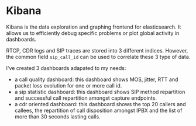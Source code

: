 # Kibana

Kibana is the data exploration and graphing frontend for elasticsearch. It allows us to efficiently debug specific problems or plot global activity in dashboards.

RTCP, CDR logs and SIP traces are stored into 3 different indices. However, the common field `sip_call_id` can be used to correlate these 3 type of data.

I've created 3 dashboards adapated to my needs:

* a call quality dashboard: this dashboard shows MOS, jitter, RTT and packet loss evolution for one or more call id.
* a sip statistic dashboard: this dashboard shows SIP method repartition and successful call repartition amongst capture endpoints.
* a cdr oriented dashboard: this dashboard shows the top 20 callers and callees, the repartition of call disposition amongst IPBX and the list of more than 30 seconds lasting calls.
